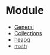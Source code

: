 # Module
- [General](module.md)
- [Collections](collections.md)
- [heapq](heapq.md)
- [math](math.md)
